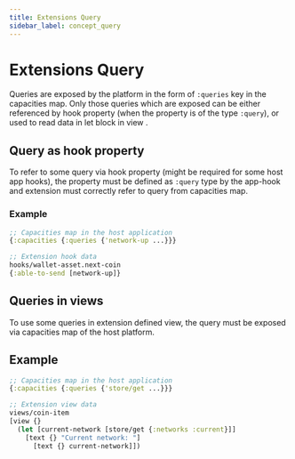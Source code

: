 ```yaml
---
title: Extensions Query
sidebar_label: concept_query
---
```


# Extensions Query

Queries are exposed by the platform in the form of `:queries` key in the capacities map.
Only those queries which are exposed can be either referenced by hook property (when the property is of the type `:query`),
or used to read data in let block in view .

## Query as hook property

To refer to some query via hook property (might be required for some host app hooks), the property must be defined as `:query` type
by the app-hook and extension must correctly refer to query from capacities map.

### Example

```clojure
;; Capacities map in the host application
{:capacities {:queries {'network-up ...}}}

;; Extension hook data
hooks/wallet-asset.next-coin
{:able-to-send [network-up]}
```

## Queries in views

To use some queries in extension defined view, the query must be exposed via capacities map of the host platform.

## Example

```clojure
;; Capacities map in the host application
{:capacities {:queries {'store/get ...}}}

;; Extension view data
views/coin-item
[view {}
  (let [current-network [store/get {:networks :current}]]
    [text {} "Current network: "]
      [text {} current-network]])
```
